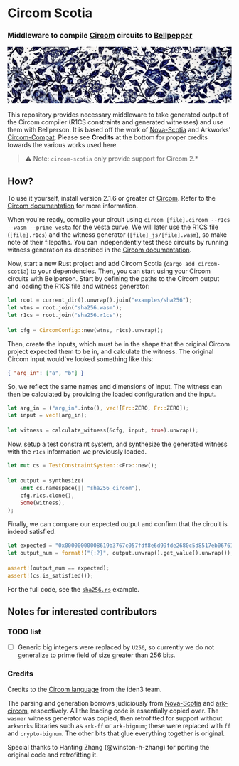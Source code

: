 # Circom Scotia

### Middleware to compile [Circom](https://github.com/iden3/circom) circuits to [Bellpepper](https://github.com/lurk-lab/bellpepper)

![rose-pattern-porcelain-white-background](assets/rose-pattern-porcelain.jpg)

This repository provides necessary middleware to take generated output of the Circom compiler (R1CS constraints and generated witnesses) and use them with Bellperson. It is based off the work of [Nova-Scotia](https://github.com/nalinbhardwaj/Nova-Scotia) and Arkworks' [Circom-Compat](https://github.com/arkworks-rs/circom-compat). Please see **Credits** at the bottom for proper credits towards the various works used here.

> ⚠️ Note: `circom-scotia` only provide support for Circom 2.*

## How?

To use it yourself, install version 2.1.6 or greater of [Circom](https://docs.circom.io). Refer to the [Circom documentation](https://docs.circom.io/getting-started/installation/#installing-dependencies) for more information.

When you're ready, compile your circuit using `circom [file].circom --r1cs --wasm --prime vesta` for the vesta curve. We will later use the R1CS file (`[file].r1cs`) and the witness generator (`[file]_js/[file].wasm`), so make note of their filepaths. You can independently test these circuits by running witness generation as described in the [Circom documentation](https://docs.circom.io/getting-started/computing-the-witness/).

Now, start a new Rust project and add Circom Scotia (`cargo add circom-scotia`) to your dependencies. Then, you can start using your Circom circuits with Bellperson. Start by defining the paths to the Circom output and loading the R1CS file and witness generator:

```rust
let root = current_dir().unwrap().join("examples/sha256");
let wtns = root.join("sha256.wasm");
let r1cs = root.join("sha256.r1cs");

let cfg = CircomConfig::new(wtns, r1cs).unwrap();
```

Then, create the inputs, which must be in the shape that the original Circom project expected them to be in, and calculate the witness. The original Circom input would've looked something like this:

```json
{ "arg_in": ["a", "b"] }
```

So, we reflect the same names and dimensions of input. The witness can then be calculated by providing the loaded configuration and the input.

```rust
let arg_in = ("arg_in".into(), vec![Fr::ZERO, Fr::ZERO]);
let input = vec![arg_in];

let witness = calculate_witness(&cfg, input, true).unwrap();
```

Now, setup a test constraint system, and synthesize the generated witness with the `r1cs` information we previously loaded.

```rust
let mut cs = TestConstraintSystem::<Fr>::new();

let output = synthesize(
    &mut cs.namespace(|| "sha256_circom"),
    cfg.r1cs.clone(),
    Some(witness),
);
```

Finally, we can compare our expected output and confirm that the circuit is indeed satisfied. 

```rust
let expected = "0x00000000008619b3767c057fdf8e6d99fde2680c5d8517eb06761c0878d40c40";
let output_num = format!("{:?}", output.unwrap().get_value().unwrap());

assert!(output_num == expected);
assert!(cs.is_satisfied());
```

For the full code, see the [`sha256.rs`](https://github.com/lurk-lab/circom-scotia/blob/main/examples/sha256.rs) example.

## Notes for interested contributors

### TODO list

- [ ] Generic big integers were replaced by `U256`, so currently we do not generalize to prime field of size greater than 256 bits.


### Credits

Credits to the [Circom language](https://github.com/iden3/circom) from the iden3 team.

The parsing and generation borrows judiciously from [Nova-Scotia](https://github.com/nalinbhardwaj/Nova-Scotia) and [ark-circom](https://github.com/gakonst/ark-circom), respectively. All the 
loading code is essentially copied over. The `wasmer` witness generator was copied, then retrofitted for support without
`arkworks` libraries such as `ark-ff` or `ark-bignum`; these were replaced with `ff` and `crypto-bignum`. The other bits
that glue everything together is original.

Special thanks to Hanting Zhang (@winston-h-zhang) for porting the original code and retrofitting it.

